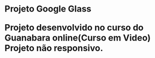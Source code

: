<h1> Projeto Google Glass </<h1>

Projeto desenvolvido no curso do Guanabara online(Curso em Video)
Projeto não responsivo.